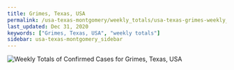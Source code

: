 ```yaml
---
title: Grimes, Texas, USA
permalink: /usa-texas-montgomery/weekly_totals/usa-texas-grimes-weekly_totals.html
last_updated: Dec 31, 2020
keywords: ["Grimes, Texas, USA", "weekly totals"]
sidebar: usa-texas-montgomery_sidebar
---
```


![Weekly Totals of Confirmed Cases for Grimes, Texas, USA](/covid_tracker/images/graphs/usa-texas-grimes-weekly_totals_graph.png)
